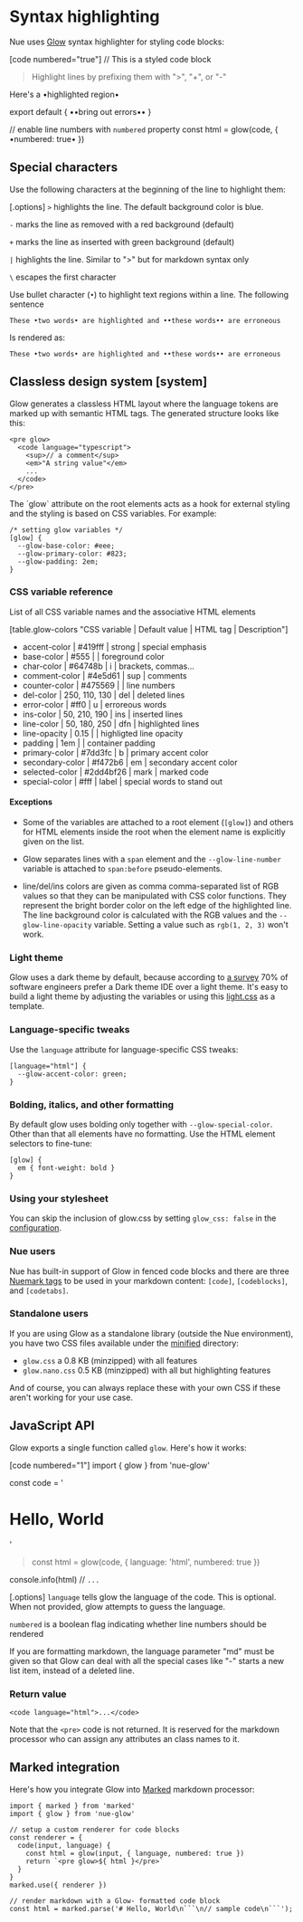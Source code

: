 
# Syntax highlighting
Nue uses [Glow](/blog/introducing-glow/) syntax highlighter for styling code blocks:

[code numbered="true"]
  // This is a styled code block

  >Highlight lines by prefixing them with ">", "+", or "-"

  Here's a •highlighted region•

  export default { ••bring out errors•• }

  // enable line numbers with `numbered` property
  const html = glow(code, { •numbered: true• })


## Special characters
Use the following characters at the beginning of the line to highlight them:

[.options]
  `>` highlights the line. The default background color is blue.

  `-` marks the line as removed with a red background (default)

  `+` marks the line as inserted with green background (default)

  `|` highlights the line. Similar to ">" but for markdown syntax only

  `\` escapes the first character


Use bullet character (`•`) to highlight text regions within a line. The following sentence

`These •two words• are highlighted and ••these words•• are erroneous`

Is rendered as:

```
These •two words• are highlighted and ••these words•• are erroneous
```


## Classless design system [system]
Glow generates a classless HTML layout where the language tokens are marked up with semantic HTML tags. The generated structure looks like this:

```
<pre glow>
  <code language="typescript">
    <sup>// a comment</sup>
    <em>"A string value"</em>
    ...
  </code>
</pre>
```

The ´glow` attribute on the root elements acts as a hook for external styling and the styling is based on CSS variables. For example:

```
/* setting glow variables */
[glow] {
  --glow-base-color: #eee;
  --glow-primary-color: #823;
  --glow-padding: 2em;
}
```

### CSS variable reference
List of all CSS variable names and the associative HTML elements

[table.glow-colors "CSS variable | Default value | HTML tag | Description"]
  - accent-color    | \#419fff       | strong   | special emphasis
  - base-color      | \#555          |          | foreground color
  - char-color      | \#64748b       | i        | brackets, commas...
  - comment-color   | \#4e5d61       | sup      | comments
  - counter-color   | \#475569       |          | line numbers
  - del-color       | 250, 110, 130  | del      | deleted lines
  - error-color     | \#ff0          | u        | erroreous words
  - ins-color       | 50, 210, 190   | ins      | inserted lines
  - line-color      | 50, 180, 250   | dfn      | highlighted lines
  - line-opacity    | 0.15           |          | highligted line opacity
  - padding         | 1em            |          | container padding
  - primary-color   | \#7dd3fc       | b        | primary accent color
  - secondary-color | \#f472b6       | em       | secondary accent color
  - selected-color  | \#2dd4bf26     | mark     | marked code
  - special-color   | \#fff          | label    | special words to stand out


#### Exceptions

* Some of the variables are attached to a root element (`[glow]`) and others for HTML elements inside the root when the element name is explicitly given on the list.

* Glow separates lines with a `span` element and the `--glow-line-number` variable is attached to `span:before` pseudo-elements.

* line/del/ins colors are given as comma comma-separated list of RGB values so that they can be manipulated with CSS color functions. They represent the bright border color on the left edge of the highlighted line. The line background color is calculated with the RGB values and the `--glow-line-opacity` variable. Setting a value such as `rgb(1, 2, 3)` won't work.


### Light theme
Glow uses a dark theme by default, because according to [a survey][survey] 70% of software engineers prefer a Dark theme IDE over a light theme. It's easy to build a light theme by adjusting the variables or using this [light.css][light] as a template.

[light]: //github.com/nuejs/nue/blob/dev/packages/glow/css/light.css
[survey]: //surajondev.com/2021/02/11/why-most-developers-prefer-the-dark-theme-ide/


### Language-specific tweaks
Use the `language` attribute for language-specific CSS tweaks:

```
[language="html"] {
  --glow-accent-color: green;
}
```

### Bolding, italics, and other formatting
By default glow uses bolding only together with `--glow-special-color`. Other than that all elements have no formatting. Use the HTML element selectors to fine-tune:

```
[glow] {
  em { font-weight: bold }
}
```

### Using your stylesheet
You can skip the inclusion of glow.css by setting `glow_css: false` in the [configuration](/docs/reference/configuration-options.html).


### Nue users
Nue has built-in support of Glow in fenced code blocks and there are three [Nuemark tags](../reference/nuemark-tags.html#code) to be used in your markdown content: `[code]`, `[codeblocks]`, and `[codetabs]`.

### Standalone users
If you are using Glow as a standalone library (outside the Nue environment), you have two CSS files available under the [minified](//github.com/nuejs/nue/tree/master/packages/glow/minified) directory:

- `glow.css` a 0.8 KB (minzipped) with all features
- `glow.nano.css` 0.5 KB (minzipped) with all but highlighting features

And of course, you can always replace these with your own CSS if these aren't working for your use case.


## JavaScript API
Glow exports a single function called `glow`. Here's how it works:


[code numbered="1"]
  import { glow } from 'nue-glow'

  const code = '<h1>Hello, World</h1>'

  >const html = glow(code, { language: 'html', numbered: true })

  console.info(html) // <code language="html">...</code>


[.options]
  `language` tells glow the language of the code. This is optional. When not provided, glow attempts to guess the language.

  `numbered` is a boolean flag indicating whether line numbers should be rendered

If you are formatting markdown, the language parameter "md" must be given so that Glow can deal with all the special cases like "-" starts a new list item, instead of a deleted line.

### Return value

```
<code language="html">...</code>
```


Note that the `<pre>` code is not returned. It is reserved for the markdown processor who can assign any attributes an class names to it.


## Marked integration
Here's how you integrate Glow into [Marked](//github.com/markedjs/marked) markdown processor:

```
import { marked } from 'marked'
import { glow } from 'nue-glow'

// setup a custom renderer for code blocks
const renderer = {
  code(input, language) {
    const html = glow(input, { language, numbered: true })
    return `<pre glow>${ html }</pre>`
  }
}
marked.use({ renderer })

// render markdown with a Glow- formatted code block
const html = marked.parse('# Hello, World\n```\n// sample code\n```');
```





